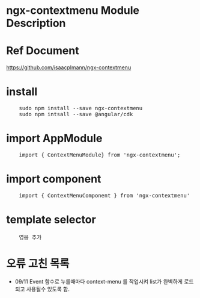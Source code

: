 ngx-contextmenu Module Description
====================================
# Ref Document

<https://github.com/isaacplmann/ngx-contextmenu>

# install
<pre>
    sudo npm install --save ngx-contextmenu
    sudo npm intsall --save @angular/cdk
</pre>

# import AppModule
<pre>
    import { ContextMenuModule} from 'ngx-contextmenu'; 
</pre>

# import component
<pre>
    import { ContextMenuComponent } from 'ngx-contextmenu'
</pre>

# template selector
<pre>
    <ng-template contextMenuItem (excute) = "addHero('영웅을 추가합니다')">영웅 추가</ng-template>
</pre>

# 오류 고친 목록

* 09/11 Event 함수로 누를때마다 context-menu 를 작업시켜 list가 완벽하게 로드되고 사용될수 있도록 함.

